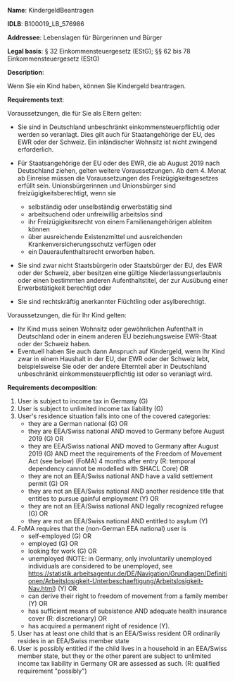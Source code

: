 <b>Name</b>: KindergeldBeantragen

<b>IDLB</b>: B100019_LB_576986

<b>Addressee</b>: Lebenslagen für Bürgerinnen und Bürger

<b>Legal basis</b>: § 32 Einkommensteuergesetz (EStG); §§ 62 bis 78 Einkommensteuergesetz (EStG)

<b>Description</b>: 

Wenn Sie ein Kind haben, können Sie Kindergeld beantragen.

<b>Requirements text</b>:

Voraussetzungen, die für Sie als Eltern gelten:

  * Sie sind in Deutschland unbeschränkt einkommensteuerpflichtig oder werden so veranlagt. Dies gilt auch für Staatangehörige der EU, des EWR oder der Schweiz. Ein inländischer Wohnsitz ist nicht zwingend erforderlich.
  * Für Staatsangehörige der EU oder des EWR, die ab August 2019 nach Deutschland ziehen, gelten weitere Voraussetzungen. Ab dem 4. Monat ab Einreise müssen die Voraussetzungen des Freizügigkeitsgesetzes erfüllt sein. Unionsbürgerinnen und Unionsbürger sind freizügigkeitsberechtigt, wenn sie 
    * selbständig oder unselbständig erwerbstätig sind
    * arbeitsuchend oder unfreiwillig arbeitslos sind
    * ihr Freizügigkeitsrecht von einem Familienangehörigen ableiten können
    * über ausreichende Existenzmittel und ausreichenden Krankenversicherungsschutz verfügen oder
    * ein Daueraufenthaltsrecht erworben haben.

  * Sie sind zwar nicht Staatsbürgerin oder Staatsbürger der EU, des EWR oder der Schweiz, aber besitzen eine gültige Niederlassungserlaubnis oder einen bestimmten anderen Aufenthaltstitel, der zur Ausübung einer Erwerbstätigkeit berechtigt oder
  * Sie sind rechtskräftig anerkannter Flüchtling oder asylberechtigt.

Voraussetzungen, die für Ihr Kind gelten:

  * Ihr Kind muss seinen Wohnsitz oder gewöhnlichen Aufenthalt in Deutschland oder in einem anderen EU beziehungsweise EWR-Staat oder der Schweiz haben.
  * Eventuell haben Sie auch dann Anspruch auf Kindergeld, wenn Ihr Kind zwar in einem Haushalt in der EU, der EWR oder der Schweiz lebt, beispielsweise Sie oder der andere Elternteil aber in Deutschland unbeschränkt einkommensteuerpflichtig ist oder so veranlagt wird.

<b>Requirements decomposition</b>:

1. User is subject to income tax in Germany (G)
2. User is subject to unlimited income tax liability (G)
4. User's residence situation falls into one of the covered categories:
    - they are a German national (G) OR
    - they are EEA/Swiss national AND moved to Germany before August 2019 (G) OR
    - they are EEA/Swiss national AND moved to Germany after August 2019 (G) AND meet the requirements of the Freedom of Movement Act (see below) (FoMA) 4 months after entry (R: temporal dependency cannot be modelled with SHACL Core) OR
    - they are not an EEA/Swiss national AND have a valid settlement permit (G) OR
    - they are not an EEA/Swiss national AND another residence title that entitles to pursue gainful employment (Y) OR
    - they are not an EEA/Swiss national AND legally recognized refugee (G) OR
    - they are not an EEA/Swiss national AND entitled to asylum (Y)
5. FoMA requires that the (non-German EEA national) user is
    - self-employed (G) OR 
    - employed (G) OR
    - looking for work (G) OR
    - unemployed (NOTE: in Germany, only involuntarily unemployed individuals are considered to be unemployed, see https://statistik.arbeitsagentur.de/DE/Navigation/Grundlagen/Definitionen/Arbeitslosigkeit-Unterbeschaeftigung/Arbeitslosigkeit-Nav.html) (Y) OR
    - can derive their right to freedom of movement from a family member (Y) OR
    - has sufficient means of subsistence AND adequate health insurance cover (R: discretionary) OR
    - has acquired a permanent right of residence (Y).
6. User has at least one child that is an EEA/Swiss resident OR ordinarily resides in an EEA/Swiss member state
7. User is possibly entitled if the child lives in a household in an EEA/Swiss member state, but they or the other parent are subject to unlimited income tax liability in Germany OR are assessed as such. (R: qualified requirement "possibly")